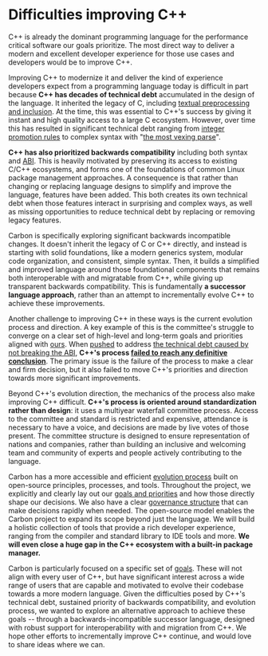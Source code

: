 # Difficulties improving C++

<!--
Part of the Carbon Language project, under the Apache License v2.0 with LLVM
Exceptions. See /LICENSE for license information.
SPDX-License-Identifier: Apache-2.0 WITH LLVM-exception
-->

C++ is already the dominant programming language for the performance critical
software our goals prioritize. The most direct way to deliver a modern and
excellent developer experience for those use cases and developers would be to
improve C++.

Improving C++ to modernize it and deliver the kind of experience developers
expect from a programming language today is difficult in part because **C++ has
decades of technical debt** accumulated in the design of the language. It
inherited the legacy of C, including
[textual preprocessing and inclusion](https://clang.llvm.org/docs/Modules.html#problems-with-the-current-model).
At the time, this was essential to C++'s success by giving it instant and high
quality access to a large C ecosystem. However, over time this has resulted in
significant technical debt ranging from
[integer promotion rules](https://shafik.github.io/c++/2021/12/30/usual_arithmetic_confusions.html)
to complex syntax with
"[the most vexing parse](https://en.wikipedia.org/wiki/Most_vexing_parse)".

**C++ has also prioritized backwards compatibility** including both syntax and
[ABI](https://en.wikipedia.org/wiki/Application_binary_interface). This is
heavily motivated by preserving its access to existing C/C++ ecosystems, and
forms one of the foundations of common Linux package management approaches. A
consequence is that rather than changing or replacing language designs to
simplify and improve the language, features have been added. This both creates
its own technical debt when those features interact in surprising and complex
ways, as well as missing opportunities to reduce technical debt by replacing or
removing legacy features.

Carbon is specifically exploring significant backwards incompatible changes. It
doesn't inherit the legacy of C or C++ directly, and instead is starting with
solid foundations, like a modern generics system, modular code organization, and
consistent, simple syntax. Then, it builds a simplified and improved language
around those foundational components that remains both interoperable with and
migratable from C++, while giving up transparent backwards compatibility. This
is fundamentally **a successor language approach**, rather than an attempt to
incrementally evolve C++ to achieve these improvements.

Another challenge to improving C++ in these ways is the current evolution
process and direction. A key example of this is the committee's struggle to
converge on a clear set of high-level and long-term goals and priorities aligned
with [ours](https://wg21.link/p2137). When [pushed](https://wg21.link/p1863) to
address
[the technical debt caused by not breaking the ABI](https://wg21.link/p2028),
**C++'s process
[failed to reach any definitive conclusion](https://cor3ntin.github.io/posts/abi/#abi-discussions-in-prague)**.
The primary issue is the failure of the process to make a clear and firm
decision, but it also failed to move C++'s priorities and direction towards more
significant improvements.

Beyond C++'s evolution direction, the mechanics of the process also make
improving C++ difficult. **C++'s process is oriented around standardization
rather than design**: it uses a multiyear waterfall committee process. Access to
the committee and standard is restricted and expensive, attendance is necessary
to have a voice, and decisions are made by live votes of those present. The
committee structure is designed to ensure representation of nations and
companies, rather than building an inclusive and welcoming team and community of
experts and people actively contributing to the language.

Carbon has a more accessible and efficient [evolution process](evolution.md)
built on open-source principles, processes, and tools. Throughout the project,
we explicitly and clearly lay out our [goals and priorities](goals.md) and how
those directly shape our decisions. We also have a clear
[governance structure](evolution.md#governance-structure) that can make
decisions rapidly when needed. The open-source model enables the Carbon project
to expand its scope beyond just the language. We will build a holistic
collection of tools that provide a rich developer experience, ranging from the
compiler and standard library to IDE tools and more. **We will even close a huge
gap in the C++ ecosystem with a built-in package manager.**

Carbon is particularly focused on a specific set of [goals](goals.md). These
will not align with every user of C++, but have significant interest across a
wide range of users that are capable and motivated to evolve their codebase
towards a more modern language. Given the difficulties posed by C++'s technical
debt, sustained priority of backwards compatibility, and evolution process, we
wanted to explore an alternative approach to achieve these goals -- through a
backwards-incompatible successor language, designed with robust support for
interoperability with and migration from C++. We hope other efforts to
incrementally improve C++ continue, and would love to share ideas where we can.
